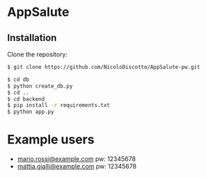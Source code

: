 # AppSalute 

## Installation

Clone the repository:

```sh
$ git clone https://github.com/NicoloDiscotto/AppSalute-pw.git
```

```sh
$ cd db 
$ python create_db.py
$ cd .. 
$ cd backend
$ pip install -r requirements.txt
$ python app.py
```
# Example users
- mario.rossi@example.com     pw: 12345678
- mattia.gialli@example.com     pw: 12345678
